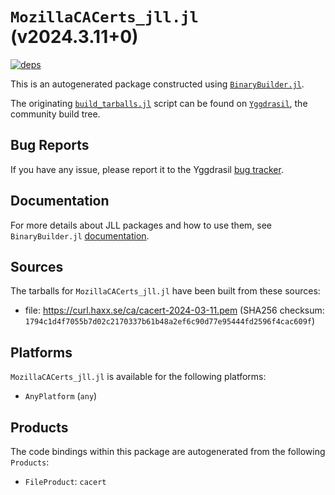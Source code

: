 # `MozillaCACerts_jll.jl` (v2024.3.11+0)

[![deps](https://juliahub.com/docs/MozillaCACerts_jll/deps.svg)](https://juliahub.com/ui/Packages/MozillaCACerts_jll/XKIUi?page=2)

This is an autogenerated package constructed using [`BinaryBuilder.jl`](https://github.com/JuliaPackaging/BinaryBuilder.jl).

The originating [`build_tarballs.jl`](https://github.com/JuliaPackaging/Yggdrasil/blob/9fc32d0b9d9d54dd9ff9b5c03623d62869133828/M/MozillaCACerts/build_tarballs.jl) script can be found on [`Yggdrasil`](https://github.com/JuliaPackaging/Yggdrasil/), the community build tree.

## Bug Reports

If you have any issue, please report it to the Yggdrasil [bug tracker](https://github.com/JuliaPackaging/Yggdrasil/issues).

## Documentation

For more details about JLL packages and how to use them, see `BinaryBuilder.jl` [documentation](https://docs.binarybuilder.org/stable/jll/).

## Sources

The tarballs for `MozillaCACerts_jll.jl` have been built from these sources:

* file: https://curl.haxx.se/ca/cacert-2024-03-11.pem (SHA256 checksum: `1794c1d4f7055b7d02c2170337b61b48a2ef6c90d77e95444fd2596f4cac609f`)

## Platforms

`MozillaCACerts_jll.jl` is available for the following platforms:

* `AnyPlatform` (`any`)

## Products

The code bindings within this package are autogenerated from the following `Products`:

* `FileProduct`: `cacert`

